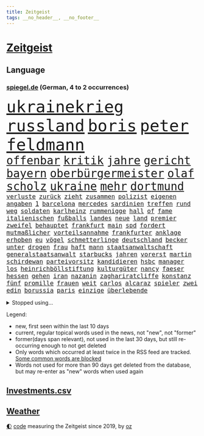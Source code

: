 ```yaml
---
title: Zeitgeist
tags: __no_header__, __no_footer__
---
```


# [Zeitgeist](https://oliz.io/zeitgeist/)

## Language

<h3><a href="https://www.spiegel.de" target="_blank">spiegel.de</a> (German, 4 to 2 occurrences)</h3>
<p style="font-family:monospace">
<span style="font-size:32pt"><a href="news_links.html#ukrainekrieg" class="current">ukrainekrieg</a></span>
<span style="font-size:32pt"><a href="news_links.html#russland" class="current">russland</a></span>
<span style="font-size:32pt"><a href="news_links.html#boris" class="current">boris</a></span>
<span style="font-size:32pt"><a href="news_links.html#peter" class="current">peter</a></span>
<span style="font-size:32pt"><a href="news_links.html#feldmann" class="new">feldmann</a></span>
<br>
<span style="font-size:22pt"><a href="news_links.html#offenbar" class="current">offenbar</a></span>
<span style="font-size:22pt"><a href="news_links.html#kritik" class="current">kritik</a></span>
<span style="font-size:22pt"><a href="news_links.html#jahre" class="current">jahre</a></span>
<span style="font-size:22pt"><a href="news_links.html#gericht" class="current">gericht</a></span>
<span style="font-size:22pt"><a href="news_links.html#bayern" class="current">bayern</a></span>
<span style="font-size:22pt"><a href="news_links.html#oberbürgermeister" class="current">oberbürgermeister</a></span>
<span style="font-size:22pt"><a href="news_links.html#olaf" class="current">olaf</a></span>
<span style="font-size:22pt"><a href="news_links.html#scholz" class="current">scholz</a></span>
<span style="font-size:22pt"><a href="news_links.html#ukraine" class="current">ukraine</a></span>
<span style="font-size:22pt"><a href="news_links.html#mehr" class="current">mehr</a></span>
<span style="font-size:22pt"><a href="news_links.html#dortmund" class="current">dortmund</a></span>
<br>
<span style="font-size:12pt"><a href="news_links.html#verluste" class="current">verluste</a></span>
<span style="font-size:12pt"><a href="news_links.html#zurück" class="current">zurück</a></span>
<span style="font-size:12pt"><a href="news_links.html#zieht" class="current">zieht</a></span>
<span style="font-size:12pt"><a href="news_links.html#zusammen" class="current">zusammen</a></span>
<span style="font-size:12pt"><a href="news_links.html#polizist" class="current">polizist</a></span>
<span style="font-size:12pt"><a href="news_links.html#eigenen" class="current">eigenen</a></span>
<span style="font-size:12pt"><a href="news_links.html#angaben" class="current">angaben</a></span>
<span style="font-size:12pt"><a href="news_links.html#1" class="current">1</a></span>
<span style="font-size:12pt"><a href="news_links.html#barcelona" class="current">barcelona</a></span>
<span style="font-size:12pt"><a href="news_links.html#mercedes" class="current">mercedes</a></span>
<span style="font-size:12pt"><a href="news_links.html#sardinien" class="current">sardinien</a></span>
<span style="font-size:12pt"><a href="news_links.html#treffen" class="current">treffen</a></span>
<span style="font-size:12pt"><a href="news_links.html#rund" class="current">rund</a></span>
<span style="font-size:12pt"><a href="news_links.html#weg" class="current">weg</a></span>
<span style="font-size:12pt"><a href="news_links.html#soldaten" class="current">soldaten</a></span>
<span style="font-size:12pt"><a href="news_links.html#karlheinz" class="new">karlheinz</a></span>
<span style="font-size:12pt"><a href="news_links.html#rummenigge" class="new">rummenigge</a></span>
<span style="font-size:12pt"><a href="news_links.html#hall" class="current">hall</a></span>
<span style="font-size:12pt"><a href="news_links.html#of" class="current">of</a></span>
<span style="font-size:12pt"><a href="news_links.html#fame" class="current">fame</a></span>
<span style="font-size:12pt"><a href="news_links.html#italienischen" class="current">italienischen</a></span>
<span style="font-size:12pt"><a href="news_links.html#fußballs" class="current">fußballs</a></span>
<span style="font-size:12pt"><a href="news_links.html#landes" class="current">landes</a></span>
<span style="font-size:12pt"><a href="news_links.html#neue" class="current">neue</a></span>
<span style="font-size:12pt"><a href="news_links.html#land" class="current">land</a></span>
<span style="font-size:12pt"><a href="news_links.html#premier" class="current">premier</a></span>
<span style="font-size:12pt"><a href="news_links.html#zweifel" class="current">zweifel</a></span>
<span style="font-size:12pt"><a href="news_links.html#behauptet" class="current">behauptet</a></span>
<span style="font-size:12pt"><a href="news_links.html#frankfurt" class="current">frankfurt</a></span>
<span style="font-size:12pt"><a href="news_links.html#main" class="current">main</a></span>
<span style="font-size:12pt"><a href="news_links.html#spd" class="current">spd</a></span>
<span style="font-size:12pt"><a href="news_links.html#fordert" class="current">fordert</a></span>
<span style="font-size:12pt"><a href="news_links.html#mutmaßlicher" class="current">mutmaßlicher</a></span>
<span style="font-size:12pt"><a href="news_links.html#vorteilsannahme" class="new">vorteilsannahme</a></span>
<span style="font-size:12pt"><a href="news_links.html#frankfurter" class="current">frankfurter</a></span>
<span style="font-size:12pt"><a href="news_links.html#anklage" class="current">anklage</a></span>
<span style="font-size:12pt"><a href="news_links.html#erhoben" class="current">erhoben</a></span>
<span style="font-size:12pt"><a href="news_links.html#eu" class="current">eu</a></span>
<span style="font-size:12pt"><a href="news_links.html#vögel" class="current">vögel</a></span>
<span style="font-size:12pt"><a href="news_links.html#schmetterlinge" class="new">schmetterlinge</a></span>
<span style="font-size:12pt"><a href="news_links.html#deutschland" class="current">deutschland</a></span>
<span style="font-size:12pt"><a href="news_links.html#becker" class="current">becker</a></span>
<span style="font-size:12pt"><a href="news_links.html#unter" class="current">unter</a></span>
<span style="font-size:12pt"><a href="news_links.html#drogen" class="current">drogen</a></span>
<span style="font-size:12pt"><a href="news_links.html#frau" class="current">frau</a></span>
<span style="font-size:12pt"><a href="news_links.html#haft" class="current">haft</a></span>
<span style="font-size:12pt"><a href="news_links.html#mann" class="current">mann</a></span>
<span style="font-size:12pt"><a href="news_links.html#staatsanwaltschaft" class="current">staatsanwaltschaft</a></span>
<span style="font-size:12pt"><a href="news_links.html#generalstaatsanwalt" class="new">generalstaatsanwalt</a></span>
<span style="font-size:12pt"><a href="news_links.html#starbucks" class="current">starbucks</a></span>
<span style="font-size:12pt"><a href="news_links.html#jahren" class="current">jahren</a></span>
<span style="font-size:12pt"><a href="news_links.html#vorerst" class="current">vorerst</a></span>
<span style="font-size:12pt"><a href="news_links.html#martin" class="current">martin</a></span>
<span style="font-size:12pt"><a href="news_links.html#schirdewan" class="new">schirdewan</a></span>
<span style="font-size:12pt"><a href="news_links.html#parteivorsitz" class="new">parteivorsitz</a></span>
<span style="font-size:12pt"><a href="news_links.html#kandidieren" class="new">kandidieren</a></span>
<span style="font-size:12pt"><a href="news_links.html#hsbc" class="current">hsbc</a></span>
<span style="font-size:12pt"><a href="news_links.html#manager" class="current">manager</a></span>
<span style="font-size:12pt"><a href="news_links.html#los" class="current">los</a></span>
<span style="font-size:12pt"><a href="news_links.html#heinrichböllstiftung" class="new">heinrichböllstiftung</a></span>
<span style="font-size:12pt"><a href="news_links.html#kulturgüter" class="new">kulturgüter</a></span>
<span style="font-size:12pt"><a href="news_links.html#nancy" class="current">nancy</a></span>
<span style="font-size:12pt"><a href="news_links.html#faeser" class="current">faeser</a></span>
<span style="font-size:12pt"><a href="news_links.html#hessen" class="current">hessen</a></span>
<span style="font-size:12pt"><a href="news_links.html#gehen" class="current">gehen</a></span>
<span style="font-size:12pt"><a href="news_links.html#iran" class="current">iran</a></span>
<span style="font-size:12pt"><a href="news_links.html#nazanin" class="current">nazanin</a></span>
<span style="font-size:12pt"><a href="news_links.html#zaghariratcliffe" class="current">zaghariratcliffe</a></span>
<span style="font-size:12pt"><a href="news_links.html#konstanz" class="current">konstanz</a></span>
<span style="font-size:12pt"><a href="news_links.html#fünf" class="current">fünf</a></span>
<span style="font-size:12pt"><a href="news_links.html#promille" class="current">promille</a></span>
<span style="font-size:12pt"><a href="news_links.html#frauen" class="current">frauen</a></span>
<span style="font-size:12pt"><a href="news_links.html#weit" class="current">weit</a></span>
<span style="font-size:12pt"><a href="news_links.html#carlos" class="current">carlos</a></span>
<span style="font-size:12pt"><a href="news_links.html#alcaraz" class="current">alcaraz</a></span>
<span style="font-size:12pt"><a href="news_links.html#spieler" class="current">spieler</a></span>
<span style="font-size:12pt"><a href="news_links.html#zwei" class="current">zwei</a></span>
<span style="font-size:12pt"><a href="news_links.html#edin" class="new">edin</a></span>
<span style="font-size:12pt"><a href="news_links.html#borussia" class="current">borussia</a></span>
<span style="font-size:12pt"><a href="news_links.html#paris" class="current">paris</a></span>
<span style="font-size:12pt"><a href="news_links.html#einzige" class="current">einzige</a></span>
<span style="font-size:12pt"><a href="news_links.html#überlebende" class="current">überlebende</a></span>
</p>
<details>
<summary>Stopped using...</summary>
<p class="former" style="font-size:12pt">
kino(579) metropole(579) a2(578) arbeitsplatz(578) getan(578) anscheinend(577) gipfel(577) williams(577) 100000(576) abenteuer(576) amerikanische(576) behandelt(576) kandidatin(576) rest(576) weitergeht(576) führerschein(575) komplizen(575) protesten(575) reduziert(575) sänger(575) verriet(575) attentat(574) bayerns(574) befand(574) festnahmen(574) kapitol(574) michelle(574) obama(574) post(574) superstar(574) bahnhof(573) bidens(573) demonstriert(573) laden(573) landesregierung(573) mittelmeer(573) neuinfektionen(573) spur(573) österreichische(573) blicken(572) entkommen(572) gekündigt(572) katze(572) kretschmer(572) ließen(572) rassistische(572) schoss(572) spielraum(572) thailand(572) uspräsidenten(572) zoll(572) autobahn(571) erinnerungen(571) fenster(571) höchsten(571) manöver(571) regel(571) stecken(571) tödlicher(571) umdenken(571) nachfolge(570) starken(570) bestätigen(569) gott(569) massiver(569) rekordmeister(569) sicherheitsbehörden(569) stoppte(569) beeinflussen(568) belgien(568) kanzlerin(568) kochen(568) lebenslange(568) liege(568) wären(568) 6(567) australische(567) britischer(567) früherer(567) karriereberaterin(567) mahnt(567) moderator(567) märchen(567) nachwuchs(567) strafe(567) vieler(567) zinsen(567) überlebt(567) billionen(566) d(566) einreisen(566) froh(566) jüngeren(566) mütter(566) verhandlungen(566) erlitt(565) pferd(565) spanier(565) widerspruch(565) zurückkehren(565) 130(564) aufklären(564) bewegen(564) freude(564) jung(564) lehnen(564) restaurant(564) still(564) usschauspielerin(564) venezuela(564) verschärfung(564) 1500(563) deals(563) größter(563) jahrhundert(563) souverän(563) bestimmten(562) drohungen(562) selben(562) stück(562) verbessert(562) voll(562) weder(562) zählen(562) aktiv(561) datenanalyse(561) hölle(561) pünktlich(561) schauen(561) billie(560) brauche(560) gefragt(560) präsidentin(560) sensation(560) spotify(560) 3000(559) attentäter(559) eilish(559) gabriel(559) größeren(559) visier(559) werbung(559) beschränkungen(558) kontrollen(558) negativen(558) olympische(558) wiederholt(558) erfunden(557) finanzieren(557) verlauf(557) warm(557) zusammenstoß(557) zwischenzeitlich(557) änderungen(557) berät(556) ereignisse(556) ergibt(556) mission(556) schlimmste(556) voraussetzungen(556) wende(556) dar(555) e(555) sachsens(555) zurückgegangen(555) abkehr(554) goldenen(554) katholische(554) begriff(553) meines(553) schrecken(553) seltsame(553) todesopfer(553) eingreifen(552) hürde(552) mehrerer(552) strengen(552) züge(551) insassen(550) marsch(550) testet(550) wiederholen(550) wusste(550) entspannung(549) erwischt(549) katholischen(549) konsum(549) rechtzeitig(549) staffel(549) gesundheitsministerium(548) glaubwürdigkeit(548) impfungen(547) schockiert(547) 19jähriger(546) erweist(546) steffen(546) varianten(546) fortuna(545) klasse(545) erkranken(544) wirbel(543) gehörte(542) fertig(540) hackerangriff(540) benötigte(538) impfstoffe(538) intelligenz(538) kindheit(538) sarah(538) dauert(537) herausforderung(537) minderjährigen(537) senioren(537) stärkt(537) schritten(530) beendete(527) verlegen(526) johannes(523) sophie(523) ausgetragen(522) armen(521) spionage(521) heizen(519) anderswo(517) betrunkener(514) schadensersatz(511) last(510) quadratmeter(507) mehren(505) koblenz(504) schutzsuchende(504) schiffe(501) ausweg(497) leiter(492) brutalen(491) sachen(491) seniorin(491) motivation(490) flogen(489) überwiegend(484) cent(470) niederländer(469) räumte(466) anna(462) gemüse(456) 5000(444) afghanistans(444) benannt(442) grab(442) skandale(442) haiti(437) kleinstadt(434) großstädten(432) worüber(420) inzidenzen(416) ermittlungsverfahren(399) tierpark(386) geehrt(381) wüste(380) eile(370) reichtum(367) außenseiter(360) schwerste(350) richteten(348) sächsische(347) dorthin(343) fußballklub(341) gegend(338) gesprungen(337) jamie(335) verursachen(335) darstellung(331) zusammenarbeiten(331) jahresende(327) flohen(326) kolumbien(326) treibstoff(322) erlebnisse(321) ausgestellt(320) bürgern(320) mythos(315) straftat(314) dänen(313) gerichtet(311) brannte(309) rängen(309) astronomen(308) liebt(307) peters(307) britisches(301) freigesprochen(301) eingriff(299) kilogramm(298) kolumnistin(298) verliebt(298) australischen(297) verharmlost(297) verheerende(297) 160(295) erobert(295) eröffnen(295) verrückt(295) auslaufen(294) cup(294) dick(294) seele(294) brücken(290) zwischendurch(290) 1997(287) ostseepipeline(286) zögert(286) fühlte(283) knie(282) selbstkritisch(282) thiel(282) blind(279) forschungsteam(279) ioc(271) komitee(271) kuriose(271) norwegischen(270) siebzigerjahren(270) vizepräsidentin(270) wechselte(270) bundesbehörde(268) debattieren(267) expertin(267) handelsverband(266) schwarz(265) supermärkte(265) genießt(264) rätselhafte(262) marsalek(259) ankommen(257) autokraten(257) funktionen(257) benedikt(256) gesammelt(255) plante(255) befürchtete(254) 15jährigen(253) anhängern(253) lebenden(253) achtjährige(252) zügen(252) one(251) geleistet(250) verbrannt(249) hansjoachim(247) börsen(246) heiße(246) niedergang(246) nouripour(246) flüchtende(245) agiert(244) angestellten(242) nachmittag(239) vertritt(238) kritischen(237) papiere(237) emirat(236) antwortete(229) draghi(227) mehrwertsteuer(226) rücktrittsforderungen(226) dealer(225) protokoll(224) geladen(223) koalitionsvertrag(223) virginia(223) konflikts(222) tabellenspitze(222) brooklyn(219) erzbischof(219) games(219) überfallen(219) feminismus(218) augenhöhe(217) eindringlich(217) krankenhauseinweisungen(216) xavier(216) übertragung(216) euländern(215) kleinsten(215) lotto(215) protestierten(215) 15000(214) mr(214) maskenverweigerer(213) medwedew(213) saarbrücken(212) umgebracht(212) vorsitz(212) abschreckung(211) mad(211) ehrung(210) mehrfamilienhaus(210) emotionen(208) genügen(207) briefe(203) gedrängt(203) jährlich(202) irving(200) kyrie(200) grenzgebiet(199) lasst(198) wichtiges(198) brennenden(197) grünenspitze(197) stau(197) berufseinstieg(195) provokationen(195) suizid(195) 200000(194) argumenten(194) geklaut(194) raketenabwehr(194) erreichbar(193) missbrauchsskandal(192) richtete(192) portal(191) verbraucherpreise(191) zulauf(191) sterne(189) nets(187) hitlergruß(184) opel(184) menschlichkeit(183) chefredakteur(182) kernkraftwerk(182) drogenhandel(181) schlimme(181) wirtschaftsforscher(181) xvi(180) fotografin(179) produzenten(179) energieriesen(178) porträtiert(178) beibehalten(177) blutige(173) geopolitische(173) bescheid(172) aufarbeiten(171) auschwitz(171) lettland(171) professor(171) berlinale(169) französin(169) lebendig(168) archäologe(167) verzögerungen(167) macrons(166) bemerkt(165) topspieler(164) covorsitzende(163) drogenbande(163) dunkeln(162) wundern(162) erklärungsnot(161) regierungen(160) decken(156) einzuholen(156) harsch(156) jahresbeginn(156) rechtfertigt(156) haag(155) ostern(155) bewirken(154) satellitenbild(154) bugatti(153) eva(153) tierwohl(153) chefcoach(151) söldnern(151) gerast(150) meldung(148) sank(148) sinnlos(148) diskussionen(147) nina(147) maßgeblich(146) mercedesbenz(146) mitarbeitenden(146) tvmoderatorin(145) morddrohungen(144) streaming(144) erwägen(143) festivals(143) verbrennen(143) verteuert(142) organisatoren(141) funklöcher(140) mobilfunknetze(140) tierärzte(140) verletzung(140) glamour(139) höhepunkt(139) gebremst(138) verbündete(136) dopings(135) faktor(135) feigheit(135) brisant(134) filmtipps(134) friert(134) füllt(134) mahnte(134) schickte(134) schwimmende(134) exklusiv(133) transport(133) verstreichen(133) eroberung(132) preissteigerungen(132) passende(131) übergewicht(131) leitete(130) omikronwelle(130) reifen(130) betonte(129) bredouille(129) dublin(129) emotionale(129) marieagnes(129) einnehmen(128) organisiert(128) einfaches(127) richtungen(127) schwerwiegender(127) weiten(126) preiserhöhung(124) autozulieferer(123) herausragenden(123) curry(122) klara(122) südpazifik(122) wahnsinn(122) küken(121) pool(121) schutzgebieten(121) wahlgang(121) watzke(120) abstiegskampf(119) lebenswerk(119) rennstall(119) aktionsplan(118) coronabedingt(118) riesenreich(118) südkoreaner(118) verlegung(118) gelder(117) militärbündnis(117) pelé(117) schärfsten(117) einrichten(116) opa(116) schaulustige(116) ukraines(116) eingegangen(115) lwiw(115) marvin(115) podcasts(115) kremls(114) petersburg(114) sankt(114) franco(113) erzbistum(112) website(112) elite(111) frauenquote(111) männlicher(111) rivalitäten(111) vatikans(111) erweitern(110) neuerungen(110) regenfällen(110) verkehrsunfall(110) verringern(110) blühen(109) dahintersteckt(109) demos(109) dj(108) messen(108) heimgesucht(106) lauten(106) männlichen(106) zehnmal(106) buhrufe(105) christen(105) kinderwunsch(105) schnelltest(105) drangsaliert(104) formel1star(104) geläutert(104) lebensmittelpreise(104) maskentragen(103) protestierende(103) unternehmens(103) verbrechern(103) coronadaten(102) gegründet(102) gemeldete(102) schriften(102) wagt(102) ausgeschlagen(101) geywitz(101) reederei(101) sicherheitsrates(101) spionagesoftware(101) euparlaments(100) grandslamturnier(100) mutmaßlichem(100) islamabad(99) liz(99) eingekesselt(98) spaltung(98) belastungen(97) chemie(97) fabriken(97) flaggschiff(96) coronainfizierten(95) versus(95) douglas(94) malis(94) exaußenminister(92) sigmar(92) handballer(91) lockdownpartys(91) unionspolitiker(91) vergleichsweise(91) vielzahl(91) anstrengungen(90) eindhoven(90) fortbildung(90) populär(90) reuters(90) steueroase(90) unangemeldeten(90) unweit(90) usforscher(90) aufgedeckt(89) bitter(89) campen(89) lohnen(89) prellungen(89) hörsaal(88) ostens(88) sünden(88) trick(88) verwüsten(88) dortmunder(87) strafverfolgungsbehörden(87) streamingdienst(87) zahlungen(87) abstellen(86) ba2(86) scotland(86) topform(86) yard(86) 83jährige(84) artenvielfalt(84) diskutierten(84) einkaufstour(84) gebucht(84) kontaktverfolgung(84) ramona(84) verkehrsmitteln(84) wärmedämmung(84) überzeugung(84) einholen(83) gemeinsamkeit(83) hinweg(83) hut(83) iwf(83) vorstandsvorsitzender(83) erzeugt(82) kandidierte(82) usostküste(82) artgenossen(81) jegliche(81) witwer(81) übrigen(81) vorladung(80) warme(80) fettleibigkeit(79) gladbacher(79) juristischer(79) klargestellt(79) zugutekommen(79) aufhören(78) fügt(78) neubauten(78) salah(78) tonnenweise(78) uscomedian(78) deutschrussische(77) eingeliefert(77) kolumbianischen(77) verkraften(77) weltmacht(77) 49jährigen(76) gezockt(76) unwohl(76) verenden(76) 17jährige(75) 21jährige(75) extremisten(75) guineabissau(75) kulinarisch(75) müsst(75) demi(74) moore(74) ussängerin(74) betrogen(73) sprengsatz(73) anhalten(72) anrichtet(72) fußballlegende(72) hindern(72) like(72) westafrika(72) anschlägen(71) asylsuchende(71) autobosse(71) forscht(71) kopftuchverbot(71) oppositionschef(71) arglistiger(70) barack(70) genehmigungen(70) historie(70) industriegebiet(70) prophezeit(70) verübt(70) ausbildungsverträge(69) obamas(69) silber(69) ultimatum(69) eautoprämie(68) kleingärtner(68) kundgebungen(68) mülleimer(68) paraden(68) prognostizieren(68) welthandel(68) aschaffenburg(67) eintreffen(67) inhalten(67) sportlicher(67) tunesiens(67) bescheiden(66) erwischte(66) fadenscheinigen(66) getarnt(66) grey(66) misstrauisch(66) niemanden(66) notunterkünfte(66) talkshow(66) theis(66) tonne(66) abdeslam(65) aufzeichnungen(65) berechnungen(65) düstere(65) fragebogen(65) lücken(65) matsch(65) millionenbeträge(65) normale(65) onlineshop(65) psychologisch(65) teamwettbewerb(65) dogg(64) kendrick(64) konfrontationen(64) lamar(64) schwerfällt(64) snoop(64) systemen(64) vereinbarungen(64) 450000(63) iphonehersteller(63) kalifornische(63) rockse(63) roller(63) taktik(63) verseucht(63) 03(62) carl(62) johanna(62) kunstprojekt(62) ritt(62) ungereimtheiten(62) besetzte(61) fußballwelt(61) heimfans(61) russin(61) sbahnen(61) schriftliche(61) baustein(60) dopingfall(60) geburtstagsparty(60) gegendemonstranten(60) gesprächsangebot(60) anschlagspläne(59) immens(59) markenzeichen(59) materie(59) russlandukrainenews(59) verschlimmert(59) vwabgasskandal(59) dachziegel(58) gefolgt(58) küren(58) schwacher(58) vorgeschlagen(58) wohlwollen(58) deutschrussischen(57) ehesten(57) mini(57) wahlomat(57) aufräumarbeiten(56) sondiert(56) austreten(55) geforderten(55) hattrick(55) heben(55) örtlichen(55) linkspartei(54) stabil(54) ukrainerinnen(54) gesungen(53) höhenflug(53) jahrelanger(53) regierungskritiker(53) stauen(53) ukrainern(53) sterbehilfe(52) töchter(52) behauptung(51) dickes(51) russlandnähe(51) schädigt(51) skiurlaub(51) auflösung(50) ausgeführt(50) bereitschaft(50) domröse(50) exnatogeneral(50) frachtschiff(50) hanslothar(50) hochschule(50) kindheitserinnerungen(50) pofalla(50) ronald(50) schreckt(50) tanks(50) zynisch(50) 13000(49) bundeskabinett(49) crowdfunding(49) festgenommenen(49) sonnenenergie(49) wesel(49) eindrücke(48) notwendige(48) schaffe(48) simpsons(48) völkerrechtswidrigen(48) auslöschen(47) böschung(47) eupräsidentin(47) handelspartner(47) moralischen(47) prinzip(47) unangemessen(47) willens(47) zeuge(47) abramowitsch(46) belagern(46) bombardierung(46) delegation(46) erdgaslieferungen(46) nuklearen(46) ukrainefeldzug(46) zweitligist(46) 2035(45) beizutreten(45) erlebnissen(45) t72(45) beladen(44) fatale(44) hauptdarsteller(44) hilfstransporte(44) hotspotregelung(44) kramer(44) pakistanischen(44) selenskyjregierung(44) bewusst(43) kolossal(43) michelin(43) produktionsstopp(43) rüstungsprojekte(43) verliehen(43) ausschalten(42) bizarr(42) breiten(42) fatal(42) hochrangige(42) moral(42) alisher(41) dilbar(41) jäger(41) nachbarschaftsstreit(41) oligarchenjacht(41) passe(41) sorokin(41) bereitete(40) energielieferungen(40) fußballweltmeister(40) usamerikanische(40) zugriff(40) büskens(39) degen(39) dylan(39) energieimporte(39) flugausfällen(39) massenschlägerei(39) nächte(39) rockstars(39) s04(39) ticketverkäufe(39) bombardements(38) championsleagueaus(38) lys(38) verpflichtungen(38) ausgegeben(37) höhenlagen(37) importiert(37) kooperationen(37) vertraut(37) 55(36) ba1(36) beschaffen(36) gelebt(36) herstellung(36) melitopol(36) zeugin(36) aufstiegskandidaten(35) lesart(35) strafanzeigen(35) temperaturrekorde(35) vergeltung(35) überhöhen(35) ausharren(34) kadaver(34) lohn(34) luftbrücke(34) rinder(34) aufregenden(33) ausgestellten(33) boni(33) bundesfamilienministerin(33) ernüchtert(33) fluchtrouten(33) fukushima(33) gurken(33) hunderttausend(33) koch(33) komplexen(33) unfällen(33) aussieht(32) erwachsen(32) hochwasserkatastrophe(32) kernkraftwerks(32) lautete(32) linkenpolitiker(32) neuendorf(32) schimmel(32) spielerinnen(32) geschlossenen(31) günstige(31) ruhiger(31) waffenhändler(31) angeregt(30) esoterischen(30) protestierte(30) quebec(30) rohingya(30) erteilen(29) extinction(29) gelassenheit(29) herstellern(29) nianzou(29) rebellion(29) tanguy(29) teilerfolg(29) vorschriften(29) atomkrieg(28) aussagt(28) hamsterkäufe(28) rennserie(28) ukrainegeflüchtete(28) strategiewechsel(27) autobranche(26) holzboot(26) hotspot(26) schnellster(26) talkshows(26) angetrieben(25) auffälligen(25) brandschutz(25) eurocontrol(25) immobilienentwickler(25) zugspitze(25) absprung(24) ambivalent(24) ausgedient(24) benennt(24) bewusstlos(24) bogotá(24) fluch(24) mesut(24) palmen(24) abgrund(23) g20(23) hauptgewinn(23) versorgungslage(23) bekunden(22) bürgerkriegs(22) championsleagueviertelfinale(22) gefallenen(22) gesenkt(22) heilige(22) hunderter(22) nachgelegt(22) schienennetz(22) drohe(21) eon(21) leber(21) trügerische(21) ach(20) herausforderin(20) ordert(20) tatjana(20) bußgeld(19) gehörlose(19) herne(19) maschmeyer(19) meistert(19) my(19) umsteigen(19) zweifelhaften(19) entschärfte(18) gaspreis(18) iron(18) nicolas(18) quadratisch(18) sozialverbände(18) tvsenders(18) beck(17) gipfeltreffen(17) nordwesten(17) sondermüll(17) urkainekrieg(17) zutaten(17) dingfest(16) dome(16) fernen(16) israelischer(16) niere(16) reim(16) tu(16) wärmer(16) aufgewachsen(15) bahnübergang(15) cdupolitikerin(15) domenico(15) gegenentwurf(15) heinenesser(15) mallorcagate(15) sonnensystem(15) tedesco(15) verbringen(15) aufhört(14) entfernten(14) notwendigkeit(14) serena(14) übernachten(14) eröffnete(13) fußballauswahl(13) general(13) großoffensive(13) tüftelt(13) bestritt(12) entsprechend(12) kabinetts(12) nordrheinwestfälischen(12) usmusiker(12) zaubert(12) exministerin(11) facto(11) gerd(11) lieferproblemen(11) mallorcaaffäre(11) schlachtfeld(11) schmieden(11) weiterkommen(11)
</p>
</details>
<p>Legend:
<ul>
<li><span class="new">new</span>, first seen within the last 10 days</li>
<li><span class="current">current</span>, regular topical words used in the news, not "new", not "former"</li>
<li><span class="former">former(days span relevant)</span>, not used in the last 30 days, but still re-occurring enough to not get deleted</li>
<li>Only words which occurred at least twice in the RSS feed are tracked. <a href="language/filters.py">Some common words are blocked</a></li>
<li>Words not used for more than 90 days get deleted from the database, but may re-enter as "new" words when used again</li>
</ul>
</p>

## [Investments](investments.html)[.csv](investments.csv)

## [Weather](weather.html)

<footer>
<a href="javascript:toggleTheme()" class="nav">🌓</a>
<a href="https://github.com/ooz/zeitgeist">code</a> measuring the Zeitgeist since 2019, by <a href="https://oliz.io">oz</a>
</footer>
